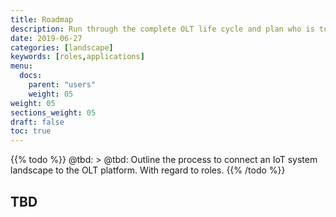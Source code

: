 ```yaml
---
title: Roadmap
description: Run through the complete OLT life cycle and plan who is to perform which activities.
date: 2019-06-27
categories: [landscape]
keywords: [roles,applications]
menu:
  docs:
    parent: "users"
    weight: 05
weight: 05
sections_weight: 05
draft: false
toc: true
---
```


{{% todo %}}
@tbd: > @tbd: Outline the process to connect an IoT system landscape to the OLT platform. With regard to roles.
{{% /todo %}}

## TBD